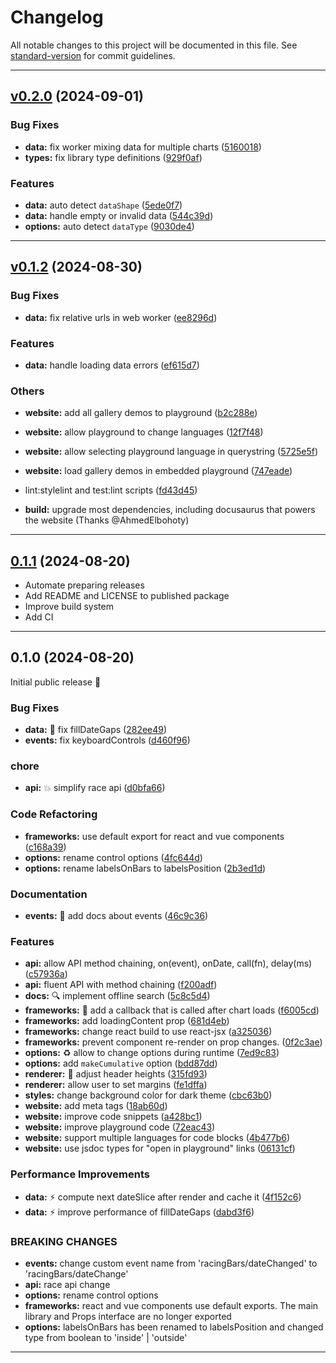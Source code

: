 # Changelog

All notable changes to this project will be documented in this file. See [standard-version](https://github.com/conventional-changelog/standard-version) for commit guidelines.

---

## [v0.2.0](https://github.com/hatemhosny/racing-bars/compare/v0.1.2...v0.2.0) (2024-09-01)

### Bug Fixes

- **data:** fix worker mixing data for multiple charts ([5160018](https://github.com/hatemhosny/racing-bars/commit/5160018b08c8a07683f8865cc9a194fac8cd2adb))
- **types:** fix library type definitions ([929f0af](https://github.com/hatemhosny/racing-bars/commit/929f0af452dacb28f341b47edabad3a0235507af))

### Features

- **data:** auto detect `dataShape` ([5ede0f7](https://github.com/hatemhosny/racing-bars/commit/5ede0f7a02a60d2d66e3ddd7dcca4a4be57423a5))
- **data:** handle empty or invalid data ([544c39d](https://github.com/hatemhosny/racing-bars/commit/544c39d56f5bf6e914f080e5d3c235e5b8455bfd))
- **options:** auto detect `dataType` ([9030de4](https://github.com/hatemhosny/racing-bars/commit/9030de44ce89fb4552aa8508983fb1e4f0570cad))

---

## [v0.1.2](https://github.com/hatemhosny/racing-bars/compare/v0.1.1...v0.1.2) (2024-08-30)

### Bug Fixes

- **data:** fix relative urls in web worker ([ee8296d](https://github.com/hatemhosny/racing-bars/commit/ee8296da3566455abe610ec2aeee0e24fd1a9018))

### Features

- **data:** handle loading data errors ([ef615d7](https://github.com/hatemhosny/racing-bars/commit/ef615d7bca13d16973d7a329a38b12325f0daa4a))

### Others

- **website:** add all gallery demos to playground ([b2c288e](https://github.com/hatemhosny/racing-bars/commit/b2c288e8c7b03748ba99dfa943bd6031c306d7be))
- **website:** allow playground to change languages ([12f7f48](https://github.com/hatemhosny/racing-bars/commit/12f7f487fee06df7b994794a09db15a4f76073d8))
- **website:** allow selecting playground language in querystring ([5725e5f](https://github.com/hatemhosny/racing-bars/commit/5725e5f13a626021d702a2d09d45245955b6d235))
- **website:** load gallery demos in embedded playground ([747eade](https://github.com/hatemhosny/racing-bars/commit/747eadea98e48558537e7b169532a3f278e6d6df))
- lint:stylelint and test:lint scripts ([fd43d45](https://github.com/hatemhosny/racing-bars/commit/fd43d45461297e791e1620569d5613ff3ba5fd81))

- **build:** upgrade most dependencies, including docusaurus that powers the website (Thanks @AhmedElbohoty)

---

## [0.1.1](https://github.com/hatemhosny/racing-bars/compare/v0.1.0...0.1.1) (2024-08-20)

- Automate preparing releases
- Add README and LICENSE to published package
- Improve build system
- Add CI

---

## 0.1.0 (2024-08-20)

Initial public release 🎉

### Bug Fixes

- **data:** :bug: fix fillDateGaps ([282ee49](https://github.com/hatemhosny/racing-bars/commit/282ee4997d2e117ccb9ea5c8fb8ba7dcd2376aa3))
- **events:** fix keyboardControls ([d460f96](https://github.com/hatemhosny/racing-bars/commit/d460f964d3a59254acf8d259347facd9b58d7462))

### chore

- **api:** :boom: simplify race api ([d0bfa66](https://github.com/hatemhosny/racing-bars/commit/d0bfa6642dbd0591434c6ae560690f4b184fc982))

### Code Refactoring

- **frameworks:** use default export for react and vue components ([c168a39](https://github.com/hatemhosny/racing-bars/commit/c168a39fd71903bae6d873cbda3f6e7593ef98e3))
- **options:** rename control options ([4fc644d](https://github.com/hatemhosny/racing-bars/commit/4fc644d261c86f475662f2a7f6cba1bce4def3f5))
- **options:** rename labelsOnBars to labelsPosition ([2b3ed1d](https://github.com/hatemhosny/racing-bars/commit/2b3ed1d7d2adade3ed56651250e564f606011b78))

### Documentation

- **events:** :pencil: add docs about events ([46c9c36](https://github.com/hatemhosny/racing-bars/commit/46c9c36c2b27ec8e36e5938820fac14587d7d0c9))

### Features

- **api:** allow API method chaining, on(event), onDate, call(fn), delay(ms) ([c57936a](https://github.com/hatemhosny/racing-bars/commit/c57936a09ed0a37f490107c6de026379ea2b8b38))
- **api:** fluent API with method chaining ([f200adf](https://github.com/hatemhosny/racing-bars/commit/f200adfd9fb69a8a19a2ee7575ea6fc3fda80f34))
- **docs:** :mag: implement offline search ([5c8c5d4](https://github.com/hatemhosny/racing-bars/commit/5c8c5d4bbacb406fac7e939b604c860978c2ac3b))
- **frameworks:** :iphone: add a callback that is called after chart loads ([f6005cd](https://github.com/hatemhosny/racing-bars/commit/f6005cd5d289ecf86f0f355a0b252248dd7c11ed))
- **frameworks:** add loadingContent prop ([681d4eb](https://github.com/hatemhosny/racing-bars/commit/681d4eb616b274d480a0e8accd220278c1acafde))
- **frameworks:** change react build to use react-jsx ([a325036](https://github.com/hatemhosny/racing-bars/commit/a3250364efee1e0b58091696fc5db8dc6f810255))
- **frameworks:** prevent component re-render on prop changes. ([0f2c3ae](https://github.com/hatemhosny/racing-bars/commit/0f2c3ae32063569b420f3a448acce3db040eeb97))
- **options:** :recycle: allow to change options during runtime ([7ed9c83](https://github.com/hatemhosny/racing-bars/commit/7ed9c83ef6c9955c20a3f7b3cc5282f927d56426))
- **options:** add `makeCumulative` option ([bdd87dd](https://github.com/hatemhosny/racing-bars/commit/bdd87dd441e91c6f3b28613625ad23e9d280d6bb))
- **renderer:** :art: adjust header heights ([315fd93](https://github.com/hatemhosny/racing-bars/commit/315fd93894751a6dfc0c8d5d7dfffa6132c08cce))
- **renderer:** allow user to set margins ([fe1dffa](https://github.com/hatemhosny/racing-bars/commit/fe1dffa08c6f97a1b274bb4847f598ff2af9dcd7))
- **styles:** change background color for dark theme ([cbc63b0](https://github.com/hatemhosny/racing-bars/commit/cbc63b05901050d1aa4383076850d74b8d615864))
- **website:** add meta tags ([18ab60d](https://github.com/hatemhosny/racing-bars/commit/18ab60d4315ba37e471371b9f563a48c448b2143))
- **website:** improve code snippets ([a428bc1](https://github.com/hatemhosny/racing-bars/commit/a428bc112f5fc65a5afc300b0829334382c1d2f1))
- **website:** improve playground code ([72eac43](https://github.com/hatemhosny/racing-bars/commit/72eac437f49339ebc0db016a02c6546f8b8b7c9e))
- **website:** support multiple languages for code blocks ([4b477b6](https://github.com/hatemhosny/racing-bars/commit/4b477b628562f03e7ff68043d5f106b236d4ca62))
- **website:** use jsdoc types for "open in playground" links ([06131cf](https://github.com/hatemhosny/racing-bars/commit/06131cf3878ade16491eb4bf23b6d985c04c4b48))

### Performance Improvements

- **data:** :zap: compute next dateSlice after render and cache it ([4f152c6](https://github.com/hatemhosny/racing-bars/commit/4f152c635fddcb5cbd6693608cb0b2013b705cd0))
- **data:** :zap: improve performance of fillDateGaps ([dabd3f6](https://github.com/hatemhosny/racing-bars/commit/dabd3f699e5dbc9824ebf39e051258c0a42927ab))

### BREAKING CHANGES

- **events:** change custom event name from
  'racingBars/dateChanged' to 'racingBars/dateChange'
- **api:** race api change
- **options:** rename control options
- **frameworks:** react and vue components use default exports.
  The main library and Props interface are no longer exported
- **options:** labelsOnBars has been renamed to labelsPosition
  and changed type from boolean to 'inside' | 'outside'

---
